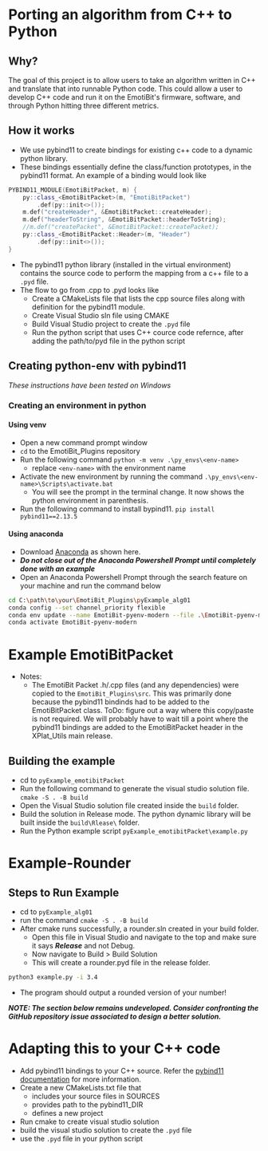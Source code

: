 # Porting an algorithm from C++ to Python

## Why?
The goal of this project is to allow users to take an algorithm written in C++ and translate that into runnable Python code.
This could allow a user to develop C++ code and run it on the EmotiBit's firmware, software, and through Python hitting three different metrics.

## How it works
- We use pybind11 to create bindings for existing c++ code to a dynamic python library.
- These bindings essentially define the class/function prototypes, in the pybind11 format. An example of a binding would look like
```c++
PYBIND11_MODULE(EmotiBitPacket, m) {
	py::class_<EmotiBitPacket>(m, "EmotiBitPacket")
		.def(py::init<>());
	m.def("createHeader", &EmotiBitPacket::createHeader);
	m.def("headerToString", &EmotiBitPacket::headerToString);
	//m.def("createPacket", &EmotiBitPacket::createPacket); 
	py::class_<EmotiBitPacket::Header>(m, "Header")
		.def(py::init<>());
}
```
- The pybind11 python library (installed in the virtual environment) contains the source code to perform the mapping from a c++ file to a `.pyd` file.
- The flow to go from .cpp to .pyd looks like
  - Create a CMakeLists file that lists the cpp source files along with definition for the pybind11 module.
  - Create Visual Studio sln file using CMAKE
  - Build Visual Studio project to create the `.pyd` file
  - Run the python script that uses C++ cource code refernce, after adding the path/to/pyd file in the python script


## Creating python-env with pybind11
_These instructions have been tested on Windows_

### Creating an environment in python
#### Using venv
- Open a new command prompt window
- `cd` to the EmotiBit_Plugins repository
- Run the following command `python -m venv .\py_envs\<env-name>`
  - replace `<env-name>` with the environment name
- Activate the new environment by running the command `.\py_envs\<env-name>\Scripts\activate.bat`
  - You will see the prompt in the terminal change. It now shows the python environment in parenthesis.
- Run the following command to install bypind11. `pip install pybind11==2.13.5`

#### Using anaconda
- Download [Anaconda](https://www.anaconda.com/download/) as shown here.
- ***Do not close out of the Anaconda Powershell Prompt until completely done with an example***
- Open an Anaconda Powershell Prompt through the search feature on your machine and run the command below
```bash
cd C:\path\to\your\EmotiBit_Plugins\pyExample_alg01
conda config --set channel_priority flexible
conda env update --name EmotiBit-pyenv-modern --file .\EmotiBit-pyenv-modern.yml
conda activate EmotiBit-pyenv-modern
```

# Example EmotiBitPacket
- Notes:
  - The EmotiBit Packet .h/.cpp files (and any dependencies) were copied to the `EmotiBit_Plugins\src`. This was primarily done because the pybind11 bindinds had to be added to the EmotiBitPacket class. ToDo: figure out a way where this copy/paste is not required. We will probably have to wait till a point where the pybind11 bindings are added to the EmotiBitPacket header in the XPlat_Utils main release.
## Building the example
- cd to `pyExample_emotibitPacket` 
- Run the following command to generate the visual studio solution file. `cmake -S . -B build`
- Open the Visual Studio solution file created inside the `build` folder.
- Build the solution in Release mode. The python dynamic library will be built inside the `build\Rlease\` folder.
- Run the Python example script `pyExample_emotibitPacket\example.py` 

# Example-Rounder 
## Steps to Run Example

- cd to `pyExample_alg01`
- run the command `cmake -S . -B build`
- After cmake runs successfully, a rounder.sln created in your build folder.
  - Open this file in Visual Studio and navigate to the top and make sure it says ***Release*** and not Debug.
  - Now navigate to Build > Build Solution
  - This will create a rounder.pyd file in the release folder.
```bash
python3 example.py -i 3.4
```
* The program should output a rounded version of your number!

***NOTE: The section below remains undeveloped. Consider confronting the GitHub repository issue associated to design a better solution.***

# Adapting this to your C++ code
- Add pybind11 bindings to your C++ source. Refer the [pybind11 documentation](https://pybind11.readthedocs.io/en/stable/basics.html) for more information.
- Create a new CMakeLists.txt file that
  - includes your source files in SOURCES
  - provides path to the pybind11_DIR
  - defines a new project
- Run cmake to create visual studio solution
- build the visual studio solution to create the `.pyd` file
- use the `.pyd` file in your python script
